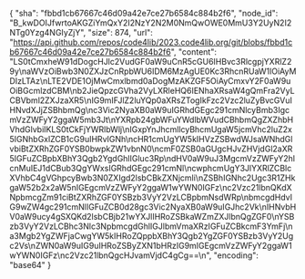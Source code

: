 {
  "sha": "fbbd1cb67667c46d09a42e7ce27b6584c884b2f6",
  "node_id": "B_kwDOIJfwrtoAKGZiYmQxY2I2NzY2N2M0NmQwOWE0MmU3Y2UyN2I2NTg0Yzg4NGIyZjY",
  "size": 874,
  "url": "https://api.github.com/repos/code4lib/2023.code4lib.org/git/blobs/fbbd1cb67667c46d09a42e7ce27b6584c884b2f6",
  "content": "LS0tCmxheW91dDogcHJlc2VudGF0aW9uCnR5cGU6IHBvc3RlcgpjYXRlZ29y\naWVzOiBwb3N0ZXJzCnRpbWU6IDM6MzAgUE0Kc3RhcnRUaW1lOiAyMDIzLTAz\nLTE2VDE1OjMwCmxlbmd0aDogMzAKZGF5OiAyCmxvY2F0aW9uOiBGcmlzdCBM\nb2JieQpzcGVha2VyLXRleHQ6IENhaXRsaW4gQmFra2VyLCBVbml2ZXJzaXR5\nIG9mIFJlZ2luYQp0aXRsZTogIkFzc2Vzc2luZyBvcGVuIHNvdXJjZSBhbmQg\nc3Vic2NyaXB0aW9uIGRhdGEgc291cmNlcyBmb3IgcmVzZWFyY2ggaW5mb3Jt\nYXRpb24gbWFuYWdlbWVudCBhbmQgZXZhbHVhdGlvbiIKLS0tCkFjYWRlbWlj\nIGxpYnJhcmllcyBhcmUgaW5jcmVhc2luZ2x5IGNhbGxlZCB1cG9uIHRvIGNh\ncHR1cmUgYW5kIHVzZSBwdWJsaWNhdGlvbiBtZXRhZGF0YSB0bwpkZW1vbnN0\ncmF0ZSB0aGUgcHJvZHVjdGl2aXR5IGFuZCBpbXBhY3Qgb2YgdGhlIGluc3Rp\ndHV0aW9uJ3MgcmVzZWFyY2hlcnMuIEJ1dCBub3QgYWxsIGRhdGEgc291cmNl\ncwphcmUgY3JlYXRlZCBlcXVhbC4gVGhpcyBwb3N0ZXIgd2lsbCBkZXNjcmli\nZSBhIGNhc2Ugc3R1ZHkgaW52b2x2aW5nIGEgcmVzZWFyY2ggaW1wYWN0IGFz\nc2Vzc21lbnQKdXNpbmcgZm91ciBtZXRhZGF0YSBzb3VyY2VzLCBpbmNsdWRp\nbmcgdHdvIG9wZW4gc291cmNlIGFuZCB0d28gc3Vic2NyaXB0aW9uIGJhc2Vk\nIHNvbHV0aW9ucy4gSXQKd2lsbCBjb21wYXJlIHRoZSBkaWZmZXJlbnQgZGF0\nYSBzb3VyY2VzLCBhc3Nlc3NpbmcgdGhlIGJlbmVmaXRzIGFuZCBkcmF3YmFj\na3Mgb2YgZWFjaCwgYW5kIHRoZQppbXBhY3Qgb2YgZGF0YSBzb3VyY2Ugc2Vs\nZWN0aW9uIG9uIHRoZSByZXN1bHRzIG9mIGEgcmVzZWFyY2ggaW1wYWN0IGFz\nc2Vzc21lbnQgcHJvamVjdC4gCg==\n",
  "encoding": "base64"
}
